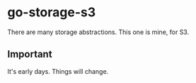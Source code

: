 # go-storage-s3

There are many storage abstractions. This one is mine, for S3.

## Important

It's early days. Things will change.